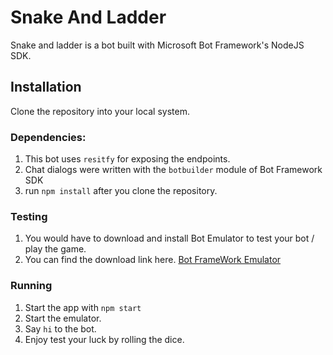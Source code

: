 # Snake And Ladder
Snake and ladder is a bot built with Microsoft Bot Framework's NodeJS SDK.

## Installation

Clone the repository into your local system.

### Dependencies:

1. This bot uses `resitfy` for exposing the endpoints.
2. Chat dialogs were written with the `botbuilder` module of Bot Framework SDK
3. run `npm install` after you clone the repository.

### Testing

1. You would have to download and install Bot Emulator to test your bot / play the game.
2. You can find the download link here. [Bot FrameWork Emulator](https://github.com/Microsoft/BotFramework-Emulator)

### Running
1. Start the app with `npm start`
2. Start the emulator.
3. Say `hi` to the bot.
4. Enjoy test your luck by rolling the dice.